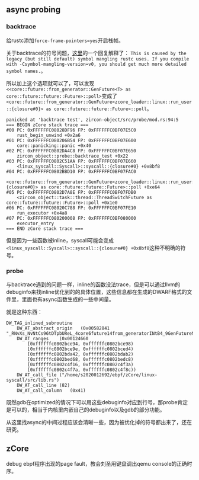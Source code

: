 ## async probing
### backtrace
给rustc添加`force-frame-pointers=yes`开启栈帧。

关于backtrace的符号问题，[这里](https://github.com/rust-lang/rust/issues/65978)的一个回复解释了：
`This is caused by the legacy (but still default) symbol mangling rustc uses. If you compile with -Csymbol-mangling-version=v0, you should get much more detailed symbol names.`。

所以加上这个选项就可以了，可以发现`<<core::future::from_generator::GenFuture<T> as core::future::future::Future>::poll>`变成了
`<core::future::from_generator::GenFuture<zcore_loader::linux::run_user::{closure#0}> as core::future::future::Future>::poll`。

```
panicked at 'backtrace test', zircon-object/src/probe/mod.rs:94:5
=== BEGIN zCore stack trace ===
#00 PC: 0xFFFFFFC08028DF96 FP: 0xFFFFFFC0BF07E5C0
    rust_begin_unwind +0x2a6
#01 PC: 0xFFFFFFC080206B54 FP: 0xFFFFFFC0BF07E600
    core::panicking::panic +0x40
#02 PC: 0xFFFFFFC0802DA4C8 FP: 0xFFFFFFC0BF07E650
    zircon_object::probe::backtrace_test +0x22
#03 PC: 0xFFFFFFC0802C51AA FP: 0xFFFFFFC0BF07E660
    <linux_syscall::Syscall>::syscall::{closure#0} +0x8bf8
#04 PC: 0xFFFFFFC0802BBD10 FP: 0xFFFFFFC0BF07FAC0
    <core::future::from_generator::GenFuture<zcore_loader::linux::run_user::{closure#0}> as core::future::future::Future>::poll +0xe64
#05 PC: 0xFFFFFFC0802D7A8E FP: 0xFFFFFFC0BF07FDB0
    <zircon_object::task::thread::ThreadSwitchFuture as core::future::future::Future>::poll +0x1e0
#06 PC: 0xFFFFFFC08020C788 FP: 0xFFFFFFC0BF07FE10
    run_executor +0x4a8
#07 PC: 0xFFFFFFC080200008 FP: 0xFFFFFFC0BF080000
    executor_entry
=== END zCore stack trace ===
```

但是因为一些函数被inline，syscall可能会变成`<linux_syscall::Syscall>::syscall::{closure#0} +0x8bf8`这种不明确的符号。

### probe
与backtrace遇到的问题一样，inline的函数没法trace，但是可以通过llvm的debuginfo来找inline优化到的的具体位置，这些信息都在生成的DWARF格式的文件里，里面也有async函数生成的一些中间量。

就是这种东西：
```
DW_TAG_inlined_subroutine
    DW_AT_abstract_origin	(0x00582841 "_RNvXs_NvNtCs96tDTpbUReL_4core6future14from_generatorINtB4_9GenFutureNCNvMNtNtCs89qvxiTQOvg_13linux_syscall4file4fileNtB1d_7Syscall8sys_read0ENtNtB6_6future6Future4pollCsagZkAU4YrCP_12zcore_loader")
    DW_AT_ranges	(0x00124660
        [0xffffffc0802bce94, 0xffffffc0802bce98)
        [0xffffffc0802bce9e, 0xffffffc0802bced4)
        [0xffffffc0802bda42, 0xffffffc0802bdab2)
        [0xffffffc0802bed68, 0xffffffc0802bedc8)
        [0xffffffc0802c4f16, 0xffffffc0802c4f3a)
        [0xffffffc0802c4f7a, 0xffffffc0802c4f8c))
    DW_AT_call_file	("/home/s2020012692/ebpf/zCore/linux-syscall/src/lib.rs")
    DW_AT_call_line	(82)
    DW_AT_call_column	(0x41)
```

既然gdb在optimized的情况下可以用这些debuginfo对应到行号，那probe肯定是可以的，相当于内核里内嵌自己的debuginfo以及gdb的部分功能。

从这里找async的中间过程应该会清晰一些，因为被优化掉的符号都出来了，还在研究。

## zCore
debug ebpf程序出现的page fault，教会刘圣用键盘调出qemu console的正确时序。
